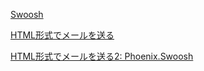 [Swoosh](https://hexdocs.pm/swoosh/Swoosh.html)

[HTML形式でメールを送る](https://hexdocs.pm/swoosh/Swoosh.html#module-phoenix-integration)

[HTML形式でメールを送る2: Phoenix.Swoosh](https://hexdocs.pm/phoenix_swoosh/readme.html)

